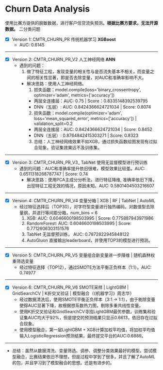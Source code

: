 # Churn Data Analysis
使用比赛方提供的脱敏数据，进行客户信贷流失预测。**根据比赛方要求，无法开源数据。**
二分类问题

- [x] Version 1: CMTR_CHURN_PR 传统机器学习 **XGBoost** 
  - AUC: 0.6145
------
- [x] Version 2: CMTR_CHURN_PR_V2 人工神经网络 **ANN**
  - 遇到的问题：
    1. 做了特征工程，发现变量的相关性与是否流失基本不相关，而变量之间的相关性显著，即是否去除变量，对AUC和准确率影响不大。
      - 解决思路：使用人工神经网络。
        1. 损失函数：model.compile(loss='binary_crossentropy', optimizer='adam', metrics=['accuracy'])
          - 两层全连接层：AUC: 0.75 | Score：0.8335148392539795
          - DNN（五层）: AUC: 0.8424366624721034 | Score: 0.8074
        2. 损失函数：model.compile(optimizer='adam', loss='mean_squared_error', metrics=['accuracy']) |  validation_split=0.2
          - 两层全连接层：AUC: 0.8424366624721034 | Score: 0.8452
          - DNN（五层）: 0.8764842415303271 | Score: 0.8323
        3. 总结：人工神经网络效果不如XGB，通过损失函数绘图发现有过拟合现象，验证集效果远不及训练集。
-----
- [x] Version 3: CMTR_CHURN_PR_V3_ TabNet 使用无监督模型进行预训练 
  - 遇到的问题：AUC和准确率提升依旧很难，模型效果比较差。AUC: 0.6511318268787747 | Score: 0.74
    - 解决思路：使用PCA主成分分析法，进行特征降维, 准确率依旧下降，出现特征工程无效的情况，原因未知。AUC: 0.5801404503216607
-----
- [x] Version 4: CMTR_CHURN_PR_V4 变量分箱 | XGB | RF | TabNet | AutoML
  - 经过特征选择后（TOP30），对字符型变量进行独热编码，对数值型去除量纲，并进行等间距分箱，num_bins = 6
    1. XGB: AUC: 0.6046600198503995 | Score: 0.775887943971986
    2. RandomForest: AUC: 0.6046600198503995 | Score: 0.7712606303151576
    3. TabNet 无监督预训练， AUC: 0.7872822945848122
    4. AutoGluon 直接输出leaderboard，并使用TOP3的模型进行预测。
------
- [x] Version 5: CMTR_CHURN_PR_V5 变量组合新变量进一步降维 | 随机森林权重筛选变量
  - 经过特征选择（TOP12），通过SMOTE方法平衡正负样本（1:1）。AUC: 0.74977
------
- [x] Version 6: CMTR_CHURN_PR_V6 SMOTE采样 | LightGBM | GridSearchCV | K折交叉验证 | 模型融合（《机器学习》周志华）
  - 经过数据清洗后，使用SMOTE平衡正负样本（3:1 -> 1:1），由于剔除变量使得AUC显著下降，故根据想系数热力图，剔除多重共线性变量。
  - 使用K折交叉验证和GridSearchCV寻找LightGBM最优参数，训练集和验证集AUC均大于92%，但是提交的预测结果只显示0.6613，依旧存在过拟合现象。
  - 使用模型融合，第一层LightGBM + XGB计算加权平均值，将加权平均值输入LogisticRegression预测结果，最终提交平台的AUC:0.6889。
------
- 总结：虽然从数据清洗、变量筛选、调参、调整分类效果最好的模型、尝试模型融合，比赛结果依旧不理想，但是过程中学到了很多，并且了解了AutoML的包，并且学习到了模型融合的思想。还是有进步的。



